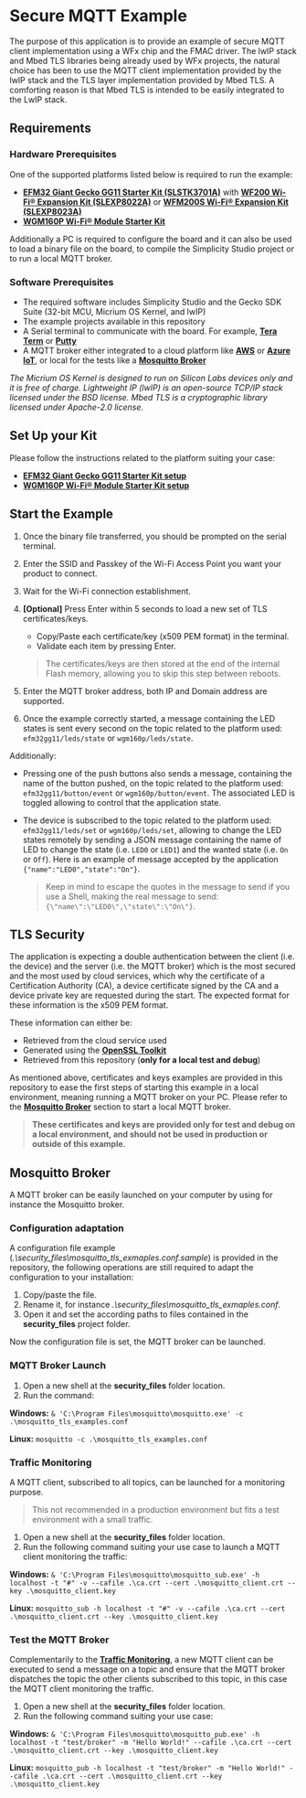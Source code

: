 # Secure MQTT Example

The purpose of this application is to provide an example of secure MQTT client implementation using a WFx chip and the FMAC driver.
The lwIP stack and Mbed TLS libraries being already used by WFx projects, the natural choice has been to use the MQTT client implementation
provided by the lwIP stack and the TLS layer implementation provided by Mbed TLS. A comforting reason is that Mbed TLS is intended to be easily 
integrated to the LwIP stack.

## Requirements

### Hardware Prerequisites

One of the supported platforms listed below is required to run the example:

* [**EFM32 Giant Gecko GG11 Starter Kit (SLSTK3701A)**](https://www.silabs.com/products/development-tools/mcu/32-bit/efm32-giant-gecko-gg11-starter-kit) with
  [**WF200 Wi-Fi® Expansion Kit (SLEXP8022A)**](https://www.silabs.com/products/development-tools/wireless/wi-fi/wf200-expansion-kit) or
  [**WFM200S Wi-Fi® Expansion Kit (SLEXP8023A)**](https://www.silabs.com/products/development-tools/wireless/wi-fi/wfm200-expansion-kit)
* [**WGM160P Wi-Fi® Module Starter Kit**](https://www.silabs.com/products/development-tools/wireless/wi-fi/wgm160p-wifi-module-starter-kit)

Additionally a PC is required to configure the board and it can also be used to load a binary file on the board, to compile the Simplicity Studio project or to run a local MQTT broker.

### Software Prerequisites

* The required software includes Simplicity Studio and the Gecko SDK Suite (32-bit MCU, Micrium OS Kernel, and lwIP)
* The example projects available in this repository
* A Serial terminal to communicate with the board. For example, [**Tera Term**](https://osdn.net/projects/ttssh2/releases/) or [**Putty**](https://www.putty.org/)
* A MQTT broker either integrated to a cloud platform like [**AWS**](https://aws.amazon.com/) or [**Azure IoT**](https://azure.microsoft.com/), or local for the tests like a [**Mosquitto Broker**](https://mosquitto.org/) 

*The Micrium OS Kernel is designed to run on Silicon Labs devices only and it is free of charge. Lightweight IP (lwIP) is an open-source TCP/IP stack licensed under the BSD license. Mbed TLS is a cryptographic library licensed under Apache-2.0 license.*

## Set Up your Kit

Please follow the instructions related to the platform suiting your case:

* [**EFM32 Giant Gecko GG11 Starter Kit setup**](SLSTK3701A/slstk3701a-setup.md)
* [**WGM160P Wi-Fi® Module Starter Kit setup**](WGM160P/wgm160p-setup.md)

## Start the Example

1. Once the binary file transferred, you should be prompted on the serial terminal. 
2. Enter the SSID and Passkey of the Wi-Fi Access Point you want your product to connect.
3. Wait for the Wi-Fi connection establishment.
4. **[Optional]** Press Enter within 5 seconds to load a new set of TLS certificates/keys.

	* Copy/Paste each certificate/key (x509 PEM format) in the terminal.
	* Validate each item by pressing Enter.

	> The certificates/keys are then stored at the end of the internal Flash memory, allowing you to skip this step between reboots.

5. Enter the MQTT broker address, both IP and Domain address are supported.
6. Once the example correctly started, a message containing the LED states is sent every second on the topic related to the platform used: `efm32gg11/leds/state` or `wgm160p/leds/state`.

Additionally:

* Pressing one of the push buttons also sends a message, containing the name of the button pushed, on the topic related to the platform used: `efm32gg11/button/event` or `wgm160p/button/event`.
The associated LED is toggled allowing to control that the application state.
* The device is subscribed to the topic related to the platform used: `efm32gg11/leds/set` or `wgm160p/leds/set`, allowing to change the LED states remotely by sending a JSON message
containing the name of LED to change the state (i.e. `LED0` or `LED1`) and the wanted state (i.e. `On` or `Off`). Here is an example of message accepted by the application `{"name":"LED0","state":"On"}`.

	> Keep in mind to escape the quotes in the message to send if you use a Shell, making the real message to send: `{\"name\":\"LED0\",\"state\":\"On\"}`.

## TLS Security

The application is expecting a double authentication between the client (i.e. the device) and the server (i.e. the MQTT broker) which is the most secured and the most used by cloud services,
which why the certificate of a Certification Authority (CA), a device certificate signed by the CA and a device private key are requested during the start. The expected format for these
information is the x509 PEM format.

These information can either be:

* Retrieved from the cloud service used
* Generated using the [**OpenSSL Toolkit**](https://www.openssl.org/)
* Retrieved from this repository (**only for a local test and debug**)

As mentioned above, certificates and keys examples are provided in this repository to ease the first steps of starting this example in a local environment, meaning
running a MQTT broker on your PC. Please refer to the [**Mosquitto Broker**](#mosquitto-broker) section to start a local MQTT broker.

> **These certificates and keys are provided only for test and debug on a local environment, and should not be used in production or outside of this example.**

## Mosquitto Broker

A MQTT broker can be easily launched on your computer by using for instance the Mosquitto broker.

### Configuration adaptation

A configuration file example (*.\security_files\mosquitto_tls_exmaples.conf.sample*) is provided in the repository, the following operations are still required to adapt the configuration to your installation:

1. Copy/paste the file.
2. Rename it, for instance *.\security_files\mosquitto_tls_exmaples.conf*.
3. Open it and set the according paths to files contained in the **security_files** project folder.

Now the configuration file is set, the MQTT broker can be launched.

### MQTT Broker Launch

1. Open a new shell at the **security_files** folder location.
2. Run the command:

**Windows:** `& 'C:\Program Files\mosquitto\mosquitto.exe' -c .\mosquitto_tls_examples.conf`

**Linux:** `mosquitto -c .\mosquitto_tls_examples.conf`

### Traffic Monitoring

A MQTT client, subscribed to all topics, can be launched for a monitoring purpose.

> This not recommended in a production environment but fits a test environment with a small traffic.

1. Open a new shell at the **security_files** folder location.
2. Run the following command suiting your use case to launch a MQTT client monitoring the traffic:

**Windows:** `& 'C:\Program Files\mosquitto\mosquitto_sub.exe' -h localhost -t "#" -v --cafile .\ca.crt --cert .\mosquitto_client.crt --key .\mosquitto_client.key`

**Linux:** `mosquitto_sub -h localhost -t "#" -v --cafile .\ca.crt --cert .\mosquitto_client.crt --key .\mosquitto_client.key`

### Test the MQTT Broker

Complementarily to the [**Traffic Monitoring**](#traffic-monitoring), a new MQTT client can be executed to send a message on a topic and ensure that the MQTT broker dispatches the topic the other clients subscribed
to this topic, in this case the MQTT client monitoring the traffic.

1. Open a new shell at the **security_files** folder location.
2. Run the following command suiting your use case:

**Windows:** `& 'C:\Program Files\mosquitto\mosquitto_pub.exe' -h localhost -t "test/broker" -m "Hello World!" --cafile .\ca.crt --cert .\mosquitto_client.crt --key .\mosquitto_client.key`

**Linux:** `mosquitto_pub -h localhost -t "test/broker" -m "Hello World!" --cafile .\ca.crt --cert .\mosquitto_client.crt --key .\mosquitto_client.key`
 